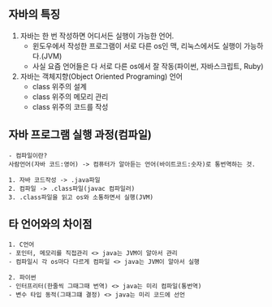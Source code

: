 ## 자바의 특징

1. 자바는 한 번 작성하면 어디서든 실행이 가능한 언어.
    - 윈도우에서 작성한 프로그램이 서로 다른 os인 맥, 리눅스에서도 실행이 가능하다.(JVM)
    - 사실 요즘 언어들은 다 서로 다른 os에서 잘 작동(파이썬, 자바스크립트, Ruby)
2. 자바는 객체지향(Object Oriented Programing) 언어
    - class 위주의 설계
    - class 위주의 메모리 관리
    - class 위주의 코드를 작성

## 자바 프로그램 실행 과정(컴파일)
    - 컴파일이란?
    사람언어(자바 코드:영어) -> 컴퓨터가 알아듣는 언어(바이트코드:숫자)로 통번역하는 것.
    
    1. 자바 코드작성 -> .java파일
    2. 컴파일 -> .class파일(javac 컴파일러)
    3. .class파일을 읽고 os와 소통하면서 실행(JVM)

## 타 언어와의 차이점

    1. C언어
    - 포인터, 메모리를 직접관리 <> java는 JVM이 알아서 관리
    - 컴파일시 각 os마다 다르게 컴파일 <> java는 JVM이 알아서 실행

    2. 파이썬
    - 인터프리터(한줄씩 그때그때 번역) <> java는 미리 컴파일(통번역)
    - 변수 타입 동적(그때그떄 결정) <> java는 미리 코드에 선언

